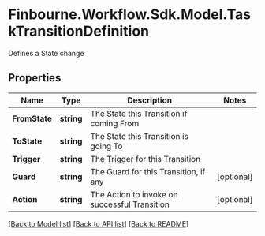 # Finbourne.Workflow.Sdk.Model.TaskTransitionDefinition
Defines a State change

## Properties

Name | Type | Description | Notes
------------ | ------------- | ------------- | -------------
**FromState** | **string** | The State this Transition if coming From | 
**ToState** | **string** | The State this Transition is going To | 
**Trigger** | **string** | The Trigger for this Transition | 
**Guard** | **string** | The Guard for this Transition, if any | [optional] 
**Action** | **string** | The Action to invoke on successful Transition | [optional] 

[[Back to Model list]](../README.md#documentation-for-models) [[Back to API list]](../README.md#documentation-for-api-endpoints) [[Back to README]](../README.md)

